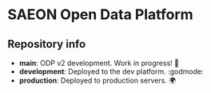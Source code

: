 # SAEON Open Data Platform

## Repository info

* **main**: ODP v2 development. Work in progress! :construction:
* **development**: Deployed to the dev platform. :godmode:
* **production**: Deployed to production servers. :earth_africa:
